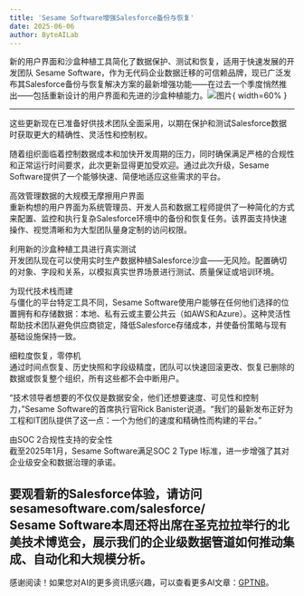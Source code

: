 ```yaml
---
title: 'Sesame Software增强Salesforce备份与恢复'
date: 2025-06-06
author: ByteAILab
---
```


新的用户界面和沙盒种植工具简化了数据保护、测试和恢复，适用于快速发展的开发团队
Sesame Software，作为无代码企业数据迁移的可信赖品牌，现已广泛发布其Salesforce备份与恢复解决方案的最新增强功能——在过去一个季度悄然推出——包括重新设计的用户界面和先进的沙盒种植能力。![图片](https://ai-techpark.com/wp-content/uploads/Sesame-Software.jpg){ width=60% }

---
这些更新现在已准备好供技术团队全面采用，以期在保护和测试Salesforce数据时获取更大的精确性、灵活性和控制权。

随着组织面临着控制数据成本和加快开发周期的压力，同时确保满足严格的合规性和正常运行时间要求，此次更新显得更加受欢迎。通过此次升级，Sesame Software提供了一个能够快速、简便地适应这些需求的平台。

高效管理数据的大规模无摩擦用户界面  
重新构想的用户界面为系统管理员、开发人员和数据工程师提供了一种简化的方式来配置、监控和执行复杂Salesforce环境中的备份和恢复任务。该界面支持快速操作、视觉清晰和为大型团队量身定制的访问权限。

利用新的沙盒种植工具进行真实测试  
开发团队现在可以使用实时生产数据种植Salesforce沙盒——无风险。配置确切的对象、字段和关系，以模拟真实世界场景进行测试、质量保证或培训环境。

为现代技术栈而建  
与僵化的平台特定工具不同，Sesame Software使用户能够在任何他们选择的位置拥有和存储数据：本地、私有云或主要公共云（如AWS和Azure）。这种灵活性帮助技术团队避免供应商锁定，降低Salesforce存储成本，并使备份策略与现有基础设施保持一致。

细粒度恢复，零停机  
通过时间点恢复、历史快照和字段级精度，团队可以快速回滚更改、恢复已删除的数据或恢复整个组织，所有这些都不会中断用户。

“技术领导者想要的不仅仅是数据安全，他们还想要速度、可见性和控制力，”Sesame Software的首席执行官Rick Banister说道。“我们的最新发布正好为工程和IT团队提供了这一点：一个为他们的速度和精确性而构建的平台。”

由SOC 2合规性支持的安全性  
截至2025年1月，Sesame Software满足SOC 2 Type I标准，进一步增强了其对企业级安全和数据治理的承诺。

要观看新的Salesforce体验，请访问sesamesoftware.com/salesforce/  
Sesame Software本周还将出席在圣克拉拉举行的北美技术博览会，展示我们的企业级数据管道如何推动集成、自动化和大规模分析。
---
感谢阅读！如果您对AI的更多资讯感兴趣，可以查看更多AI文章：[GPTNB](https://gptnb.com)。
